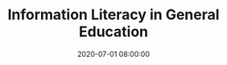 ---
layout: poster
title: "Information Literacy in General Education"
description: "In a multi-year process, an entire general education curriculum was revised. Through this revision, the curriculum went from a subject-focused list to one that highly emphasizes critical thinking, problem-solving, and analysis. The library was fortunate to be involved throughout this revision working with faculty for a comprehensive 4-year curriculum. We will explore the ways in which the library was involved and what the resulting curriculum became, including information on key takeaways regarding delivery in two modalities (classroom-based and online). We will also explain how this impacted library resources and services in the curriculum’s first year and what its future may be."
date: 2020-07-01 08:00:00
speaker-data: [18, 27]
presenters:
  - {
      name: Catie Carlson,
      bio: Catie Carlson is the Library Director at the University of Cincinnati Clermont College. She previously worked at Tiffin University as the Library Director during their general education curriculum revision. She holds a an MLIS, MEd, and is currently enrolled in a doctoral program for Adult Learning & Leadership.,
      institution: University of Cincinnati Clermont College
    }
  - {
      name: Luann Edwards,
      bio: Luann Edwards is the current Library Director at Tiffin University, having worked previously as the Online Services Librarian. She is involved in the ongoing general education efforts, including the delivery of an information-literacy focused course developed during the curriculum revision. She holds a MLIS and MA in English.,
      institution: Tiffin University
    }
session-contents:
#  - type: video
#    url: //www.youtube.com/embed/{video-id}
#    title: Intro Video
#  - type: image
#    url: /img/posters/filename.png
#    title: Image Title
#    alt: Alt text
#    text-description: "<ol><li>Thing One</li><li>Thing Two</li></ol>"
supplemental-docs:
#  - type: word
#    url: /handouts/handout.docx
#    title: My great worksheet
#  - type: pdf
#    url: /handouts/my-handout.pdf
#    title: Sample Handout
  - type: website
    url: https://sway.office.com/Yxqmw3x5MPBoQjjz?ref=Link
    title: Poster via Microsoft Sway
isStaticPost: false
published: true
---